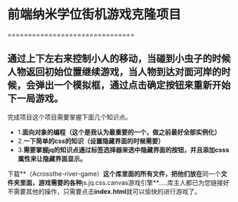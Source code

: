 
# 前端纳米学位街机游戏克隆项目
===============================

## 通过上下左右来控制小人的移动，当碰到小虫子的时候人物返回初始位置继续游戏，当人物到达对面河岸的时候，会弹出一个模拟框，通过点击确定按钮来重新开始下一局游戏。
完成项目这个项目需要掌握下面几个知识点。
- 1.**面向对象的编程（这个是我认为最重要的一个，做之前最好全部实例化）**
- 2.**一下简单的css的知识（设置隐藏界面的时候需要）**
- 3.**需要掌握jq的知识点通过标签选择器来选中隐藏界面的按钮，并且添加csss属性来让隐藏界面显示。**

下载**（Acrossthe-river-game）**这个库里面的所有文件，把他们放在**同一个**文件夹里面，游戏需要的各种**js.jq.css.canvas游戏引擎**.....库主人都已为您链接好不需要其他的操作，只需要点击**index.html**就可以愉快的进行游戏了。
